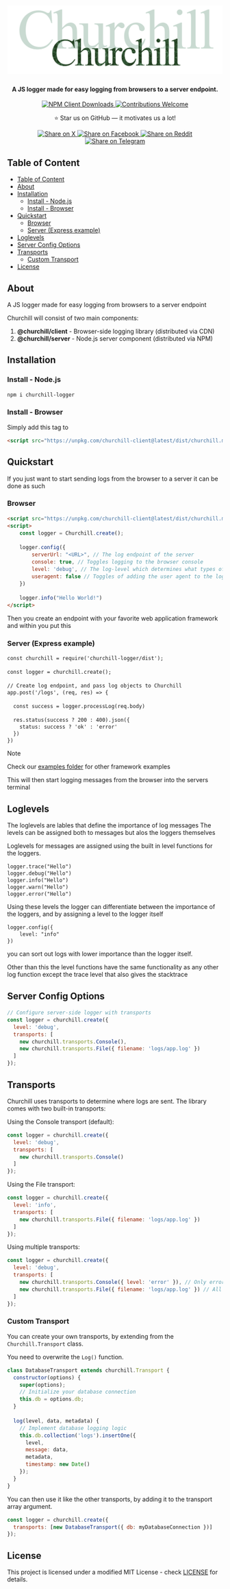<h1 align="center">
  <br>
  <img src="/docs/logo.png" alt="Churchill Logger">
</h1>
<h4 align="center">A JS logger made for easy logging from browsers to a server endpoint.</h4>

<p align="center">
    <a href="https://www.npmjs.com/package/churchill-client">
        <img src="https://img.shields.io/npm/d18m/churchill-client?label=NPM%20Installs" alt="NPM Client Downloads">
    </a>
    <a href="https://github.com/FrederikBertelsen/Churchill/issues">
        <img src="https://img.shields.io/badge/contributions-welcome-brightgreen.svg?style=flat&labelColor=gray&color=blue" alt="Contributions Welcome">
    </a>
</p>

<p align="center">
    ⭐ Star us on GitHub — it motivates us a lot!
</p>

<p align="center">
    <a href="https://x.com/intent/tweet?text=Check%20out%20this%20project%20on%20GitHub:%20https://github.com/FrederikBertelsen/Churchill%20%23OpenIDConnect%20%23Security%20%23Authentication">
        <img src="https://img.shields.io/badge/share-000000?logo=x&logoColor=white" alt="Share on X">
    </a>
    <a href="https://www.facebook.com/sharer/sharer.php?u=https://github.com/FrederikBertelsen/Churchill">
        <img src="https://img.shields.io/badge/share-1877F2?logo=facebook&logoColor=white" alt="Share on Facebook">
    </a>
    <a href="https://www.reddit.com/submit?title=Check%20out%20this%20project%20on%20GitHub:%20https://github.com/FrederikBertelsen/Churchill">
        <img src="https://img.shields.io/badge/share-FF4500?logo=reddit&logoColor=white" alt="Share on Reddit">
    </a>
    <a href="https://t.me/share/url?url=https://github.com/FrederikBertelsen/Churchill&text=Check%20out%20this%20project%20on%20GitHub">
        <img src="https://img.shields.io/badge/share-0088CC?logo=telegram&logoColor=white" alt="Share on Telegram">
    </a>
</p>

## Table of Content
- [Table of Content](#table-of-content)
- [About](#about)
- [Installation](#installation)
  - [Install - Node.js](#install---nodejs)
  - [Install - Browser](#install---browser)
- [Quickstart](#quickstart)
  - [Browser](#browser)
  - [Server (Express example)](#server-express-example)
- [Loglevels](#loglevels)
- [Server Config Options](#server-config-options)
- [Transports](#transports)
  - [Custom Transport](#custom-transport)
- [License](#license)


## About

A JS logger made for easy logging from browsers to a server endpoint

Churchill will consist of two main components:
1. **@churchill/client** - Browser-side logging library (distributed via CDN)
2. **@churchill/server** - Node.js server component (distributed via NPM)

## Installation

### Install - Node.js
```bash
npm i churchill-logger
```
### Install - Browser
Simply add this tag to 
```HTML
<script src="https://unpkg.com/churchill-client@latest/dist/churchill.min.js"></script>
```


## Quickstart

If you just want to start sending logs from the browser to a server it can be done as such

### Browser
```HTML
<script src="https://unpkg.com/churchill-client@latest/dist/churchill.min.js"></script>
<script>
    const logger = Churchill.create();

    logger.config({
        serverUrl: "<URL>", // The log endpoint of the server
        console: true, // Toggles logging to the browser console
        level: 'debug', // The log-level which determines what types of logs that will be logged
        useragent: false // Toggles of adding the user agent to the log object
    })

    logger.info("Hello World!")
</script>
```

Then you create an endpoint with your favorite web application framework and within you put this
### Server (Express example)
```JS
const churchill = require('churchill-logger/dist');

const logger = churchill.create();

// Create log endpoint, and pass log objects to Churchill
app.post('/logs', (req, res) => {

  const success = logger.processLog(req.body)

  res.status(success ? 200 : 400).json({
    status: success ? 'ok' : 'error'
  })
})
```
> [!NOTE]  
> Check our [examples folder](https://github.com/FrederikBertelsen/Churchill/tree/main/examples) for other framework examples

This will then start logging messages from the browser into the servers terminal

## Loglevels
The loglevels are lables that define the importance of log messages
The levels can be assigned both to messages but alos the loggers themselves

Loglevels for messages are assigned using the built in level functions for the loggers.

```JS
logger.trace("Hello")
logger.debug("Hello")
logger.info("Hello")
logger.warn("Hello")
logger.error("Hello")
```

Using these levels the logger can differentiate between the importance of the loggers, and by assigning a level to the logger itself
```JS
logger.config({
    level: "info"
})
```
you can sort out logs with lower importance than the logger itself.

Other than this the level functions have the same functionality as any other log function except the trace level that also gives the stacktrace

## Server Config Options
```javascript
// Configure server-side logger with transports
const logger = churchill.create({
  level: 'debug',
  transports: [
    new churchill.transports.Console(),
    new churchill.transports.File({ filename: 'logs/app.log' })
  ]
});
```
## Transports
Churchill uses transports to determine where logs are sent. The library comes with two built-in transports:

Using the Console transport (default):
```javascript
const logger = churchill.create({
  level: 'debug',
  transports: [
    new churchill.transports.Console()
  ]
});
```

Using the File transport:
```javascript
const logger = churchill.create({
  level: 'info',
  transports: [
    new churchill.transports.File({ filename: 'logs/app.log' })
  ]
});
```

Using multiple transports:
```javascript
const logger = churchill.create({
  level: 'debug',
  transports: [
    new churchill.transports.Console({ level: 'error' }), // Only errors to console
    new churchill.transports.File({ filename: 'logs/app.log' }) // All logs to file
  ]
});
```

### Custom Transport
You can create your own transports, by extending from the `Churchill.Transport` class.

You need to overwrite the `Log()` function.

```javascript
class DatabaseTransport extends churchill.Transport {
  constructor(options) {
    super(options);
    // Initialize your database connection
    this.db = options.db;
  }
  
  log(level, data, metadata) {
    // Implement database logging logic
    this.db.collection('logs').insertOne({
      level,
      message: data,
      metadata,
      timestamp: new Date()
    });
  }
}
```
You can then use it like the other transports, by adding it to the transport array argument.
```javascript
const logger = churchill.create({
  transports: [new DatabaseTransport({ db: myDatabaseConnection })]
});
```

## License
This project is licensed under a modified MIT License - check [LICENSE](/LICENSE) for details.
